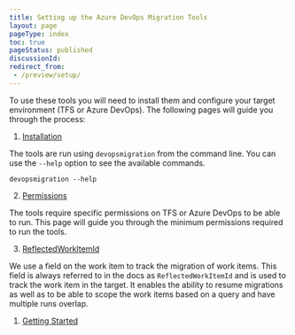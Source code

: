 ```yaml
---
title: Setting up the Azure DevOps Migration Tools
layout: page
pageType: index
toc: true
pageStatus: published
discussionId: 
redirect_from: 
 - /preview/setup/
---
```


To use these tools you will need to install them and configure your target environment (TFS or Azure DevOps). The following pages will guide you through the process:

1. [Installation](installation.md)

The tools are run using `devopsmigration` from the command line. You can use the `--help` option to see the available commands.

```shell
devopsmigration --help
```

2. [Permissions](permissions.md)

The tools require specific permissions on TFS or Azure DevOps to be able to run. This page will guide you through the minimum permissions required to run the tools.

3. [ReflectedWorkItemId](reflectedworkitemid.md)

We use a field on the work item to track the migration of work items. This field is always referred to in the docs as `ReflectedWorkItemId` and is used to track the work item in the target. It enables the ability to resume migrations as well as to be able to scope the work items based on a query and have multiple runs overlap.

1. [Getting Started](../getstarted/)

